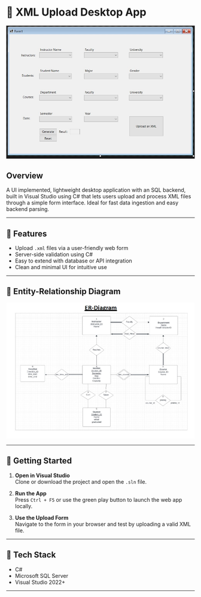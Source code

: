 # 📄 XML Upload Desktop App

![App Screenshot](images/XMLUpload.jpg)

## Overview
A UI implemented, lightweight desktop application with an SQL backend, built in Visual Studio using C# that lets users upload and process XML files through a simple form interface. Ideal for fast data ingestion and easy backend parsing.

---

## 🔧 Features

-  Upload `.xml` files via a user-friendly web form  
-  Server-side validation using C#  
-  Easy to extend with database or API integration  
-  Clean and minimal UI for intuitive use

---

## 📐 Entity-Relationship Diagram

![ER Diagram](images/ERDiagram.jpg)

---

## 🚀 Getting Started

1. **Open in Visual Studio**  
   Clone or download the project and open the `.sln` file.

2. **Run the App**  
   Press `Ctrl + F5` or use the green play button to launch the web app locally.

3. **Use the Upload Form**  
   Navigate to the form in your browser and test by uploading a valid XML file.

---

## 🧠 Tech Stack

- C#
- Microsoft SQL Server
- Visual Studio 2022+

---


